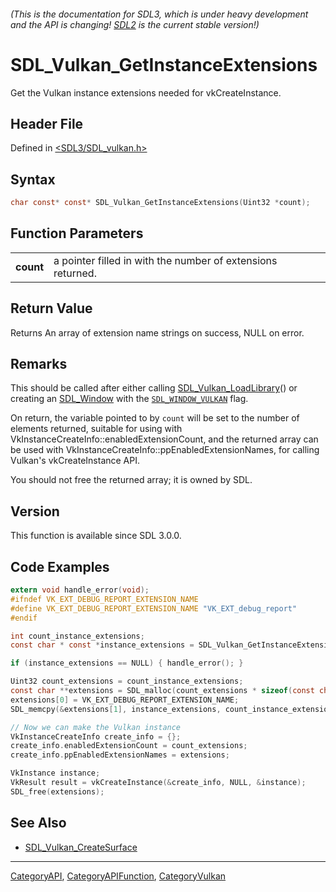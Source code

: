 ###### (This is the documentation for SDL3, which is under heavy development and the API is changing! [SDL2](https://wiki.libsdl.org/SDL2/) is the current stable version!)
# SDL_Vulkan_GetInstanceExtensions

Get the Vulkan instance extensions needed for vkCreateInstance.

## Header File

Defined in [<SDL3/SDL_vulkan.h>](https://github.com/libsdl-org/SDL/blob/main/include/SDL3/SDL_vulkan.h)

## Syntax

```c
char const* const* SDL_Vulkan_GetInstanceExtensions(Uint32 *count);

```

## Function Parameters

|               |                                                             |
| ------------- | ----------------------------------------------------------- |
| **count**     | a pointer filled in with the number of extensions returned. |

## Return Value

Returns An array of extension name strings on success, NULL on error.

## Remarks

This should be called after either calling
[SDL_Vulkan_LoadLibrary](SDL_Vulkan_LoadLibrary)() or creating an
[SDL_Window](SDL_Window) with the [`SDL_WINDOW_VULKAN`](SDL_WINDOW_VULKAN)
flag.

On return, the variable pointed to by `count` will be set to the number of
elements returned, suitable for using with
VkInstanceCreateInfo::enabledExtensionCount, and the returned array can be
used with VkInstanceCreateInfo::ppEnabledExtensionNames, for calling
Vulkan's vkCreateInstance API.

You should not free the returned array; it is owned by SDL.

## Version

This function is available since SDL 3.0.0.

## Code Examples

```c
extern void handle_error(void);
#ifndef VK_EXT_DEBUG_REPORT_EXTENSION_NAME
#define VK_EXT_DEBUG_REPORT_EXTENSION_NAME "VK_EXT_debug_report"
#endif

int count_instance_extensions;
const char * const *instance_extensions = SDL_Vulkan_GetInstanceExtensions(&count_instance_extensions);

if (instance_extensions == NULL) { handle_error(); }

Uint32 count_extensions = count_instance_extensions;
const char **extensions = SDL_malloc(count_extensions * sizeof(const char *));
extensions[0] = VK_EXT_DEBUG_REPORT_EXTENSION_NAME;
SDL_memcpy(&extensions[1], instance_extensions, count_instance_extensions * sizeof(const char*)); 

// Now we can make the Vulkan instance
VkInstanceCreateInfo create_info = {};
create_info.enabledExtensionCount = count_extensions;
create_info.ppEnabledExtensionNames = extensions;

VkInstance instance;
VkResult result = vkCreateInstance(&create_info, NULL, &instance);
SDL_free(extensions);
```

## See Also

- [SDL_Vulkan_CreateSurface](SDL_Vulkan_CreateSurface)

----
[CategoryAPI](CategoryAPI), [CategoryAPIFunction](CategoryAPIFunction), [CategoryVulkan](CategoryVulkan)


